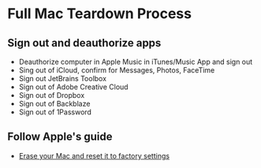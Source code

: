 # Full Mac Teardown Process
## Sign out and deauthorize apps
  - Deauthorize computer in Apple Music in iTunes/Music App and sign out
  - Sing out of iCloud, confirm for Messages, Photos, FaceTime
  - Sign out JetBrains Toolbox 
  - Sign out of Adobe Creative Cloud
  - Sign out of Dropbox
  - Sign out of Backblaze
  - Sign out of 1Password
## Follow Apple's guide
  - [Erase your Mac and reset it to factory settings](https://support.apple.com/en-us/HT212749)
